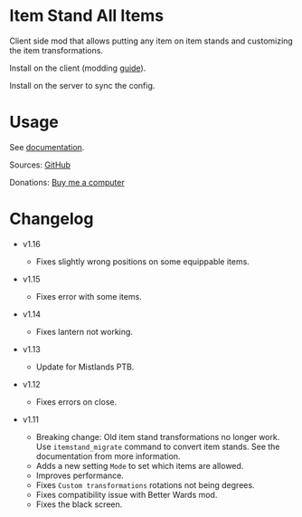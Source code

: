 # Item Stand All Items

Client side mod that allows putting any item on item stands and customizing the item transformations.

Install on the client (modding [guide](https://youtu.be/L9ljm2eKLrk)).

Install on the server to sync the config.

# Usage

See [documentation](https://github.com/JereKuusela/valheim-item_stand_all_items/blob/main/README.md).

Sources: [GitHub](https://github.com/JereKuusela/valheim-item_stand_all_items)

Donations: [Buy me a computer](https://www.buymeacoffee.com/jerekuusela)

# Changelog

- v1.16
	- Fixes slightly wrong positions on some equippable items.

- v1.15
	- Fixes error with some items.

- v1.14
	- Fixes lantern not working.

- v1.13
	- Update for Mistlands PTB.

- v1.12
	- Fixes errors on close.

- v1.11
	- Breaking change: Old item stand transformations no longer work. Use `itemstand_migrate` command to convert item stands. See the documentation from more information.
	- Adds a new setting `Mode` to set which items are allowed.
	- Improves performance.
	- Fixes `Custom transformations` rotations not being degrees.
	- Fixes compatibility issue with Better Wards mod.
	- Fixes the black screen.
